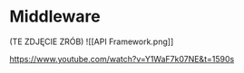 # Middleware

(TE ZDJĘCIE ZRÓB)
![[API Framework.png]]

https://www.youtube.com/watch?v=Y1WaF7k07NE&t=1590s